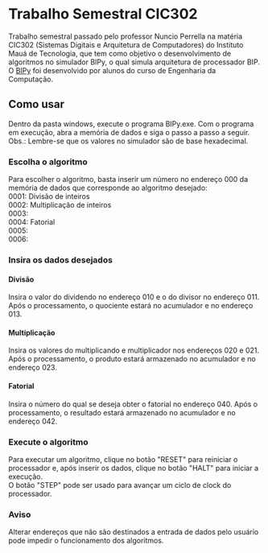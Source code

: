# Trabalho Semestral CIC302
Trabalho semestral passado pelo professor Nuncio Perrella na matéria CIC302 (Sistemas Digitais e Arquitetura de Computadores) do Instituto Mauá de Tecnologia, que tem como objetivo o desenvolvimento de algoritmos no simulador BIPy, o qual simula arquitetura de processador BIP.  
O [BIPy](https://github.com/JoaoVitorBranco/BIPy) foi desenvolvido por alunos do curso de Engenharia da Computação.

## Como usar
Dentro da pasta windows, execute o programa BIPy.exe. Com o programa em execução, abra a memória de dados e siga o passo a passo a seguir.  
Obs.: Lembre-se que os valores no simulador são de base hexadecimal.

### Escolha o algoritmo
Para escolher o algoritmo, basta inserir um número no endereço 000 da memória de dados que corresponde ao algoritmo desejado:  
0001: Divisão de inteiros  
0002: Multiplicação de inteiros  
0003:   
0004: Fatorial  
0005:  
0006:  

### Insira os dados desejados

#### Divisão
Insira o valor do dividendo no endereço 010 e o do divisor no endereço 011. Após o processamento, o quociente estará no acumulador e no endereço 013.

#### Multiplicação
Insira os valores do multiplicando e multiplicador nos endereços 020 e 021. Após o processamento, o produto estará armazenado no acumulador e no endereço 023.

#### Fatorial
Insira o número do qual se deseja obter o fatorial no endereço 040. Após o processamento, o resultado estará armazenado no acumulador e no endereço 042.

### Execute o algoritmo
Para executar um algoritmo, clique no botão "RESET" para reiniciar o processador e, após inserir os dados, clique no botão "HALT" para iniciar a execução.  
O botão "STEP" pode ser usado para avançar um ciclo de clock do processador.

### Aviso
Alterar endereços que não são destinados a entrada de dados pelo usuário pode impedir o funcionamento dos algoritmos.

